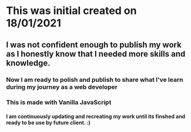 # This was initial created on 18/01/2021
## I was not confident enough to publish my work as I honestly know that I needed more skills and knowledge.
### Now I am ready to polish and publish to share what I've learn during my journey as a web developer
### This is made with Vanilla JavaScript
#### I am continuously updating and recreating my work until its finshed and ready to be use by future client. :)
